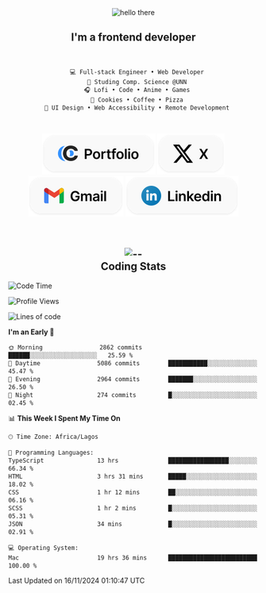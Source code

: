 <div align="center">
  
  <img src="https://readme-typing-svg.demolab.com?font=Fira+Code&weight=600&size=24&duration=4000&pause=300&color=3291FF&center=true&vCenter=true&random=false&width=300&height=24&lines=Hey+There;Hola;Namaste;Aloha;Bonjour;Konnichiwa" alt="hello there" height="36" width="300" />
  <h2>I'm a frontend developer</h2>
  
</div>

<br/>

<div align="center">
  
  ```
    💻 Full-stack Engineer • Web Developer
    💼 Studing Comp. Science @UNN
    🎧 Lofi • Code • Anime • Games
    🍪 Cookies • Coffee • Pizza
    📖 UI Design • Web Accessibility • Remote Development
  ```

</div>

<br/>

<div align="center">

  [![portfolio](./assets/badge-portfolio.svg)](https://okoyecharles.com)
  [![X](./assets/badge-x.svg)](https://x.com/okoyecharlesk)
  [![mail](./assets/badge-mail.svg)](mailto:okoyecharles509@gmail.com)
  [![linkedin](./assets/badge-linkedin.svg)](https://linkedin.com/in/okoyecharles)
  
</div>

<br/>



<div align="center">

  <h2>
    <img src="https://media.giphy.com/media/UVG0BN8TOMKkPOJS6e/giphy.gif?cid=790b7611dhvp8dydhh4r22mjr73owy4d5zzlo7s5zyk60w8s&ep=v1_stickers_search&rid=giphy.gif&ct=s" alt="--" height="50" width="50" />
    <br/>
    Coding Stats
  </h2>
  
</div>

<!--START_SECTION:waka-->
![Code Time](http://img.shields.io/badge/Code%20Time-424%20hrs%2026%20mins-blue)

![Profile Views](http://img.shields.io/badge/Profile%20Views-3-blue)

![Lines of code](https://img.shields.io/badge/From%20Hello%20World%20I%27ve%20Written-8.5%20million%20lines%20of%20code-blue)

**I'm an Early 🐤** 

```text
🌞 Morning                2862 commits        ██████░░░░░░░░░░░░░░░░░░░   25.59 % 
🌆 Daytime                5086 commits        ███████████░░░░░░░░░░░░░░   45.47 % 
🌃 Evening                2964 commits        ███████░░░░░░░░░░░░░░░░░░   26.50 % 
🌙 Night                  274 commits         █░░░░░░░░░░░░░░░░░░░░░░░░   02.45 % 
```


📊 **This Week I Spent My Time On** 

```text
🕑︎ Time Zone: Africa/Lagos

💬 Programming Languages: 
TypeScript               13 hrs              █████████████████░░░░░░░░   66.34 % 
HTML                     3 hrs 31 mins       █████░░░░░░░░░░░░░░░░░░░░   18.02 % 
CSS                      1 hr 12 mins        ██░░░░░░░░░░░░░░░░░░░░░░░   06.16 % 
SCSS                     1 hr 2 mins         █░░░░░░░░░░░░░░░░░░░░░░░░   05.31 % 
JSON                     34 mins             █░░░░░░░░░░░░░░░░░░░░░░░░   02.91 % 

💻 Operating System: 
Mac                      19 hrs 36 mins      █████████████████████████   100.00 % 
```


 Last Updated on 16/11/2024 01:10:47 UTC
<!--END_SECTION:waka-->
